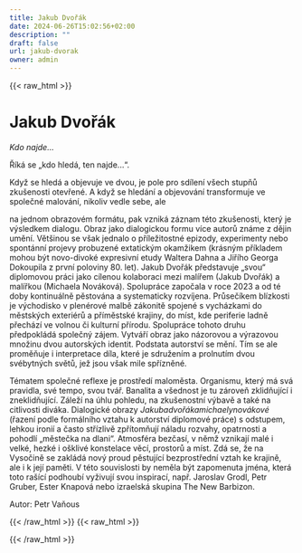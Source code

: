 ```yaml
---
title: Jakub Dvořák
date: 2024-06-26T15:02:56+02:00
description: ""
draft: false
url: jakub-dvorak
owner: admin
---
```

{{< raw_html >}}
<h1 id="jakub-dvoř&aacute;k">Jakub Dvoř&aacute;k</h1>
<p class="MsoNormal"><em>Kdo najde...</em></p>
<p class="MsoNormal">Ř&iacute;k&aacute; se &bdquo;kdo hled&aacute;, ten najde...&ldquo;.</p>
<p class="MsoNormal">Když se hled&aacute; a objevuje ve dvou, je pole pro sd&iacute;len&iacute; v&scaron;ech stupňů zku&scaron;enosti otevřen&eacute;. A když se hled&aacute;n&iacute; a objevov&aacute;n&iacute; transformuje ve společn&eacute; malov&aacute;n&iacute;, nikoliv vedle sebe, ale</p>
<p class="MsoNormal">na jednom obrazov&eacute;m form&aacute;tu, pak vznik&aacute; z&aacute;znam t&eacute;to zku&scaron;enosti, kter&yacute; je v&yacute;sledkem dialogu. Obraz jako dialogickou formu v&iacute;ce autorů zn&aacute;me z dějin uměn&iacute;. Vět&scaron;inou se v&scaron;ak jednalo o př&iacute;ležitostn&eacute; epizody, experimenty nebo spont&aacute;nn&iacute; projevy probuzen&eacute; extatick&yacute;m okamžikem (kr&aacute;sn&yacute;m př&iacute;kladem mohou b&yacute;t novo-divok&eacute; expresivn&iacute; etudy Waltera Dahna a Jiř&iacute;ho Georga Dokoupila z prvn&iacute; poloviny 80. let). Jakub Dvoř&aacute;k představuje &bdquo;svou&ldquo; diplomovou pr&aacute;ci jako c&iacute;lenou kolaboraci mezi mal&iacute;řem (Jakub Dvoř&aacute;k) a mal&iacute;řkou (Michaela Nov&aacute;kov&aacute;). Spolupr&aacute;ce započala v roce 2023 a od t&eacute; doby kontinu&aacute;lně pěstov&aacute;na a systematicky rozv&iacute;jena. Průseč&iacute;kem bl&iacute;zkosti je v&yacute;chodisko v plen&eacute;rov&eacute; malbě z&aacute;konitě spojen&eacute; s vych&aacute;zkami do městsk&yacute;ch exteri&eacute;rů a př&iacute;městsk&eacute; krajiny, do m&iacute;st, kde periferie ladně přech&aacute;z&iacute; ve volnou či kulturn&iacute; př&iacute;rodu. Spolupr&aacute;ce tohoto druhu předpokl&aacute;d&aacute; společn&yacute; z&aacute;jem. Vytv&aacute;ř&iacute; obraz jako n&aacute;zorovou a v&yacute;razovou množinu dvou autorsk&yacute;ch identit. Podstata autorstv&iacute; se měn&iacute;. T&iacute;m se ale proměňuje i interpretace d&iacute;la, kter&eacute; je sdružen&iacute;m a prolnut&iacute;m dvou sv&eacute;bytn&yacute;ch světů, jež jsou v&scaron;ak mile spř&iacute;zněn&eacute;.</p>
<p class="MsoNormal">T&eacute;matem společn&eacute; reflexe je prostřed&iacute; maloměsta. Organismu, kter&yacute; m&aacute; sv&aacute; pravidla, sv&eacute; tempo, svou tv&aacute;ř. Banalita a v&scaron;ednost je tu z&aacute;roveň zklidňuj&iacute;c&iacute; i zneklidňuj&iacute;c&iacute;. Z&aacute;lež&iacute; na &uacute;hlu pohledu, na zku&scaron;enostn&iacute; v&yacute;bavě a tak&eacute; na citlivosti div&aacute;ka. Dialogick&eacute; obrazy <em>Jakubadvoř&aacute;kamichaelynov&aacute;kov&eacute;</em> (řazen&iacute; podle form&aacute;ln&iacute;ho vztahu k autorstv&iacute; diplomov&eacute; pr&aacute;ce) s odstupem, lehkou ironi&iacute; a často stř&iacute;zlivě zpř&iacute;tomňuj&iacute; n&aacute;ladu rozvahy, opatrnosti a pohodl&iacute; &bdquo;městečka na dlani&ldquo;. Atmosf&eacute;ra bezčas&iacute;, v němž vznikaj&iacute; mal&eacute; i velk&eacute;, hezk&eacute; i o&scaron;kliv&eacute; konstelace věc&iacute;, prostorů a m&iacute;st. Zd&aacute; se, že na Vysočině se zakl&aacute;d&aacute; nov&yacute; proud pěstuj&iacute;c&iacute; bezprostředn&iacute; vztah ke krajině, ale i k jej&iacute; paměti. V t&eacute;to souvislosti by neměla b&yacute;t zapomenuta jm&eacute;na, kter&aacute; toto ra&scaron;&iacute;c&iacute; podhoub&iacute; vyživuj&iacute; svou inspirac&iacute;, např. Jaroslav Grodl, Petr Gruber, Ester Knapov&aacute; nebo izraelsk&aacute; skupina The New Barbizon.</p>
<p class="MsoNormal">Autor: Petr Vaňous</p>
{{< /raw_html >}}
<!-- SECTION BREAK -->
{{< raw_html >}}

{{< /raw_html >}}
